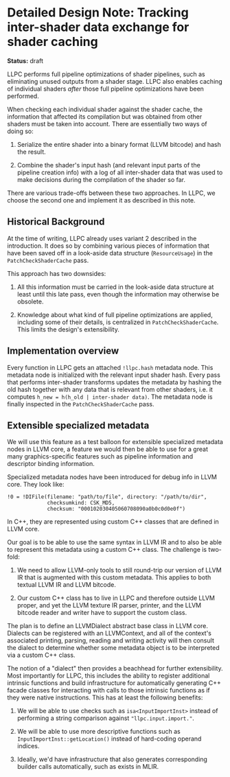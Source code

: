 Detailed Design Note: Tracking inter-shader data exchange for shader caching
============================================================================

**Status:** draft

LLPC performs full pipeline optimizations of shader pipelines, such as eliminating unused outputs from a shader stage.
LLPC also enables caching of individual shaders _after_ those full pipeline optimizations have been performed.

When checking each individual shader against the shader cache, the information that affected its compilation but was
obtained from other shaders must be taken into account. There are essentially two ways of doing so:

  1. Serialize the entire shader into a binary format (LLVM bitcode) and hash the result.

  2. Combine the shader's input hash (and relevant input parts of the pipeline creation info) with a log of all
     inter-shader data that was used to make decisions during the compilation of the shader so far.

There are various trade-offs between these two approaches. In LLPC, we choose the second one and implement it as
described in this note.


Historical Background
---------------------

At the time of writing, LLPC already uses variant 2 described in the introduction. It does so by combining various
pieces of information that have been saved off in a look-aside data structure (`ResourceUsage`) in the
`PatchCheckShaderCache` pass.

This approach has two downsides:

  1. All this information must be carried in the look-aside data structure at least until this late pass, even though
     the information may otherwise be obsolete.

  2. Knowledge about what kind of full pipeline optimizations are applied, including some of their details, is
     centralized in `PatchCheckShaderCache`. This limits the design's extensibility.


Implementation overview
-----------------------

Every function in LLPC gets an attached `!llpc.hash` metadata node.
This metadata node is initialized with the relevant input shader hash.
Every pass that performs inter-shader transforms updates the metadata by hashing the old hash together with any data
that is relevant from other shaders, i.e. it computes `h_new = h(h_old | inter-shader data)`.
The metadata node is finally inspected in the `PatchCheckShaderCache` pass.


Extensible specialized metadata
-------------------------------

We will use this feature as a test balloon for extensible specialized metadata nodes in LLVM core, a feature we would
then be able to use for a great many graphics-specific features such as pipeline information and descriptor binding
information.

Specialized metadata nodes have been introduced for debug info in LLVM core. They look like:
```
!0 = !DIFile(filename: "path/to/file", directory: "/path/to/dir",
             checksumkind: CSK_MD5,
             checksum: "000102030405060708090a0b0c0d0e0f")
```
In C++, they are represented using custom C++ classes that are defined in LLVM core.

Our goal is to be able to use the same syntax in LLVM IR and to also be able to represent this metadata using a custom
C++ class. The challenge is two-fold:

  1. We need to allow LLVM-only tools to still round-trip our version of LLVM IR that is augmented with this
     custom metadata. This applies to both textual LLVM IR and LLVM bitcode.

  2. Our custom C++ class has to live in LLPC and therefore outside LLVM proper, and yet the LLVM texture IR parser,
     printer, and the LLVM bitcode reader and writer have to support the custom class.

The plan is to define an LLVMDialect abstract base class in LLVM core. Dialects can be registered with an LLVMContext,
and all of the context's associated printing, parsing, reading and writing activity will then consult the dialect to
determine whether some metadata object is to be interpreted via a custom C++ class.

The notion of a "dialect" then provides a beachhead for further extensibility. Most importantly for LLPC, this
includes the ability to register additional intrinsic functions and build infrastructure for automatically generating
C++ facade classes for interacting with calls to those intrinsic functions as if they were native instructions.
This has at least the following benefits:

  1. We will be able to use checks such as `isa<InputImportInst>` instead of performing a string comparison
     against `"llpc.input.import."`.

  2. We will be able to use more descriptive functions such as `InputImportInst::getLocation()` instead of
     hard-coding operand indices.

  3. Ideally, we'd have infrastructure that also generates corresponding builder calls automatically, such as exists
     in MLIR.
